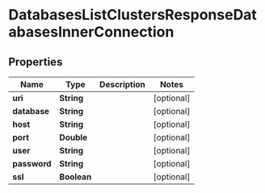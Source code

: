

# DatabasesListClustersResponseDatabasesInnerConnection


## Properties

| Name | Type | Description | Notes |
|------------ | ------------- | ------------- | -------------|
|**uri** | **String** |  |  [optional] |
|**database** | **String** |  |  [optional] |
|**host** | **String** |  |  [optional] |
|**port** | **Double** |  |  [optional] |
|**user** | **String** |  |  [optional] |
|**password** | **String** |  |  [optional] |
|**ssl** | **Boolean** |  |  [optional] |



